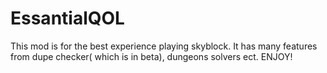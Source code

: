 # EssantialQOL
This mod is for the best experience playing skyblock. It has many features from dupe checker( which is in beta), dungeons solvers ect. ENJOY!
